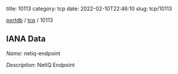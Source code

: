 title: 10113
category: tcp
date: 2022-02-10T22:46:10
slug: tcp/10113

[portdb](/) / [tcp](/category/tcp.html) / 10113


## IANA Data

_Name:_ netiq-endpoint

_Description:_ NetIQ Endpoint


